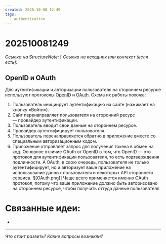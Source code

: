```yaml
---
created: 2025-10-08 12:49
tags:
  - authentication
---
```

# 202510081249
*Ссылка на StructureNote:* [
*Ссылка на исходник или контекст (если есть):* 

## OpenID и OAuth

Для аутентификации и авторизации пользователя на стороннем ресурсе используют протоколы [OpenID](https://openid.net/developers/specs/) и [OAuth](https://oauth.net/2/). Схема их работы похожа:

1. Пользователь инициирует аутентификацию на сайте (нажимает на кнопку «Войти»).
2. Сайт перенаправляет пользователя на сторонний ресурс — провайдер аутентификации.
3. Пользователь вводит свои данные на стороннем ресурсе.
4. Провайдер аутентифицирует пользователя.
5. Пользователь перенаправляется обратно в приложение вместе со специальным авторизационным кодом.
6. Приложение отправляет запрос для получения токена в обмен на код.
Основное отличие OAuth от OpenID в том, что OpenID — это протокол для аутентификации пользователя, то есть подтверждения подлинности. А OAuth, в свою очередь, пользователя не только аутентифицирует, но и авторизует ваше приложение на использование данных пользователя и некоторых API стороннего сервиса.
![[OAuth.png]]
Чаще всего применяется именно OAuth протокол, потому что ваше приложение должно быть авторизовано на стороннем ресурсе, чтобы получить оттуда данные пользователя.
# Связанные идеи:
* 
---

*Что стоит развить? Какие вопросы возникли?*
